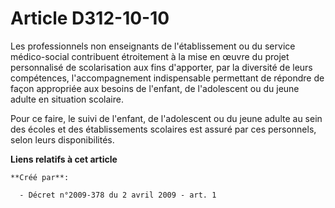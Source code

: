 # Article D312-10-10

Les professionnels non enseignants de l'établissement ou du service médico-social contribuent étroitement à la mise en œuvre
du projet personnalisé de scolarisation aux fins d'apporter, par la diversité de leurs compétences, l'accompagnement
indispensable permettant de répondre de façon appropriée aux besoins de l'enfant, de l'adolescent ou du jeune adulte en
situation scolaire. 

Pour ce faire, le suivi de l'enfant, de l'adolescent ou du jeune adulte au sein des écoles et des établissements scolaires
est assuré par ces personnels, selon leurs disponibilités.

**Liens relatifs à cet article**

	**Créé par**:

	  - Décret n°2009-378 du 2 avril 2009 - art. 1
